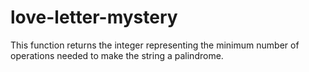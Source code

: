 # love-letter-mystery
This function returns the integer representing the minimum number of operations needed to make the string a palindrome. 
